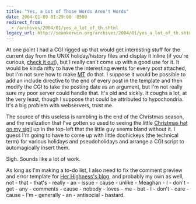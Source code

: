 ```yaml
---
title: "Yes, a Lot of Those Words Aren't Words"
date: 2004-01-09 01:29:00 -0500
redirect_from:
  - /archives/2004/01/yes_a_lot_of_th.shtml
legacy_url: http://seankerwin.org/archives/2004/01/yes_a_lot_of_th.shtml
---
```

<p>At one point I had a CGI rigged up that would get interesting stuff for the current day from the UNIX holiday/history files and display it inline (if you're curious, <a href="http://hamstergeddon.dyndns.org/cgi-bin/history_cgi">check it out</a>), but I really can't come up with a good use for it.  It would be kinda nifty to have the interesting events for every post attached, but I'm not sure how to make <a href="http://movabletype.org/">MT</a> do that.  I suppose it would be possible to add an include directive to the end of every post in the template and then modify the CGI to take the posting date as an argument, but I'm not really sure my poor server could handle that.  It's old and sickly.  It coughs a lot, at the very least, though I suppose that could be attributed to hypochondria.  It's a big problem with webservers, trust me.</p>

<p>The source of this useless is rambling is the end of the Christmas season, and the realization that I've gotten so used to seeing the little <a href="http://hamstergeddon.dyndns.org/images/logo-xmas.gif">Christmas hat on my sigil</a> up in the top-left that the little guy seems bland without it.  I guess I'm going to have to come up with little doohickeys (the technical term) for various holidays and pseudoholidays and arrange a CGI script to automagically insert them.</p>

<p>Sigh.  Sounds like a lot of work.</p>

<p>As long as I'm making a to-do list, I also need to fix the comment preview and error template for <a href="http://meaghan.hamstergeddon.dyndns.org/">Her Highness's blog</a>, and probably my own as well, not - that - that's - really - an - issue - cause - unlike - Meaghan - I - don't - get - any - comments - cause - nobody - loves - me - but - I - don't - care - cause - I'm - generally - an - antisocial - bastard.</p>
